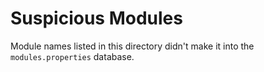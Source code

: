 # Suspicious Modules

Module names listed in this directory didn't make it into the `modules.properties` database.
